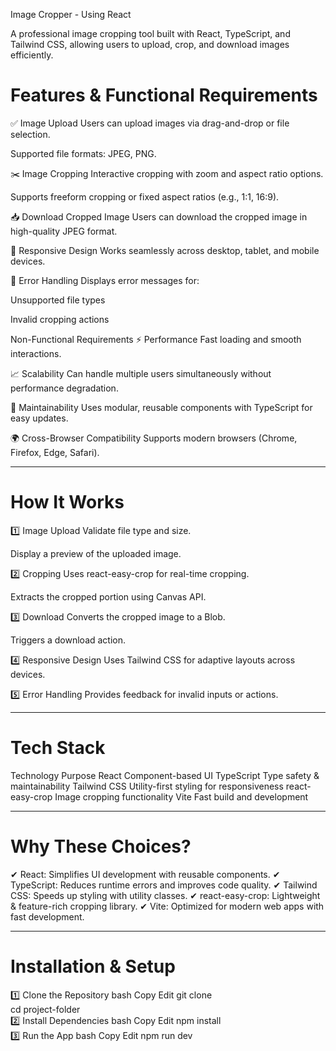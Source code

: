 Image Cropper - Using React 


A professional image cropping tool built with React, TypeScript, and Tailwind CSS, allowing users to upload, crop, and download images efficiently.


Features & Functional Requirements
=====================================

✅ Image Upload
Users can upload images via drag-and-drop or file selection.

Supported file formats: JPEG, PNG.

✂️ Image Cropping
Interactive cropping with zoom and aspect ratio options.

Supports freeform cropping or fixed aspect ratios (e.g., 1:1, 16:9).

📥 Download Cropped Image
Users can download the cropped image in high-quality JPEG format.

📱 Responsive Design
Works seamlessly across desktop, tablet, and mobile devices.

🚨 Error Handling
Displays error messages for:

Unsupported file types

Invalid cropping actions

Non-Functional Requirements
⚡ Performance
Fast loading and smooth interactions.

📈 Scalability
Can handle multiple users simultaneously without performance degradation.

🔧 Maintainability
Uses modular, reusable components with TypeScript for easy updates.

🌍 Cross-Browser Compatibility
Supports modern browsers (Chrome, Firefox, Edge, Safari).

---------------------------------------------------------------------------------------------------------

How It Works
==============

1️⃣ Image Upload
Validate file type and size.

Display a preview of the uploaded image.

2️⃣ Cropping
Uses react-easy-crop for real-time cropping.

Extracts the cropped portion using Canvas API.

3️⃣ Download
Converts the cropped image to a Blob.

Triggers a download action.

4️⃣ Responsive Design
Uses Tailwind CSS for adaptive layouts across devices.

5️⃣ Error Handling
Provides feedback for invalid inputs or actions.

---------------------------------------------------------------------------------------------------------

Tech Stack
============

Technology	Purpose
React	Component-based UI
TypeScript	Type safety & maintainability
Tailwind CSS	Utility-first styling for responsiveness
react-easy-crop	Image cropping functionality
Vite	Fast build and development

---------------------------------------------------------------------------------------------------------

Why These Choices?
====================

✔ React: Simplifies UI development with reusable components.
✔ TypeScript: Reduces runtime errors and improves code quality.
✔ Tailwind CSS: Speeds up styling with utility classes.
✔ react-easy-crop: Lightweight & feature-rich cropping library.
✔ Vite: Optimized for modern web apps with fast development.

---------------------------------------------------------------------------------------------------------

Installation & Setup
======================

1️⃣ Clone the Repository
bash
Copy
Edit
git clone <repository-url>  
cd project-folder  
2️⃣ Install Dependencies
bash
Copy
Edit
npm install  
3️⃣ Run the App
bash
Copy
Edit
npm run dev  

